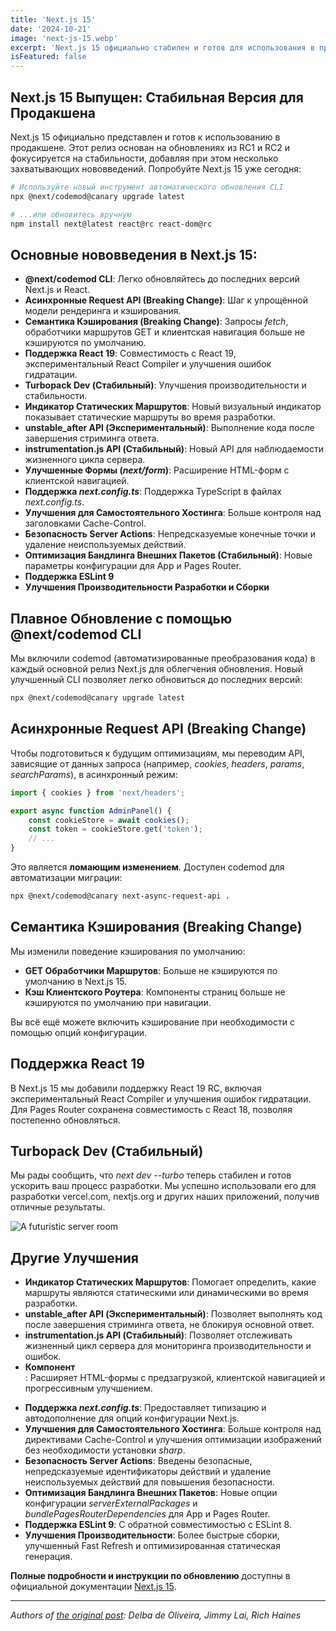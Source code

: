 ```yaml
---
title: 'Next.js 15'
date: '2024-10-21'
image: 'next-js-15.webp'
excerpt: 'Next.js 15 официально стабилен и готов для использования в продакшене. Этот релиз основывается на обновлениях из RC1 и RC2.'
isFeatured: false
---
```


## Next.js 15 Выпущен: Стабильная Версия для Продакшена

Next.js 15 официально представлен и готов к использованию в продакшене. Этот релиз основан на обновлениях из RC1 и RC2 и фокусируется на стабильности, добавляя при этом несколько захватывающих нововведений. Попробуйте Next.js 15 уже сегодня:

```bash
# Используйте новый инструмент автоматического обновления CLI
npx @next/codemod@canary upgrade latest

# ...или обновитесь вручную
npm install next@latest react@rc react-dom@rc
```

## Основные нововведения в Next.js 15:

-   **@next/codemod CLI**: Легко обновляйтесь до последних версий Next.js и React.
-   **Асинхронные Request API (Breaking Change)**: Шаг к упрощённой модели рендеринга и кэширования.
-   **Семантика Кэширования (Breaking Change)**: Запросы _fetch_, обработчики маршрутов GET и клиентская навигация больше не кэшируются по умолчанию.
-   **Поддержка React 19**: Совместимость с React 19, экспериментальный React Compiler и улучшения ошибок гидратации.
-   **Turbopack Dev (Стабильный)**: Улучшения производительности и стабильности.
-   **Индикатор Статических Маршрутов**: Новый визуальный индикатор показывает статические маршруты во время разработки.
-   **unstable_after API (Экспериментальный)**: Выполнение кода после завершения стриминга ответа.
-   **instrumentation.js API (Стабильный)**: Новый API для наблюдаемости жизненного цикла сервера.
-   **Улучшенные Формы (_next/form_)**: Расширение HTML-форм с клиентской навигацией.
-   **Поддержка _next.config.ts_**: Поддержка TypeScript в файлах _next.config.ts_.
-   **Улучшения для Самостоятельного Хостинга**: Больше контроля над заголовками Cache-Control.
-   **Безопасность Server Actions**: Непредсказуемые конечные точки и удаление неиспользуемых действий.
-   **Оптимизация Бандлинга Внешних Пакетов (Стабильный)**: Новые параметры конфигурации для App и Pages Router.
-   **Поддержка ESLint 9**
-   **Улучшения Производительности Разработки и Сборки**

## Плавное Обновление с помощью @next/codemod CLI

Мы включили codemod (автоматизированные преобразования кода) в каждый основной релиз Next.js для облегчения обновления. Новый улучшенный CLI позволяет легко обновиться до последних версий:

```bash
npx @next/codemod@canary upgrade latest
```

## Асинхронные Request API (Breaking Change)

Чтобы подготовиться к будущим оптимизациям, мы переводим API, зависящие от данных запроса (например, _cookies_, _headers_, _params_, _searchParams_), в асинхронный режим:

```js
import { cookies } from 'next/headers';

export async function AdminPanel() {
    const cookieStore = await cookies();
    const token = cookieStore.get('token');
    // ...
}
```

Это является **ломающим изменением**. Доступен codemod для автоматизации миграции:

```bash
npx @next/codemod@canary next-async-request-api .
```

## Семантика Кэширования (Breaking Change)

Мы изменили поведение кэширования по умолчанию:

-   **GET Обработчики Маршрутов**: Больше не кэшируются по умолчанию в Next.js 15.
-   **Кэш Клиентского Роутера**: Компоненты страниц больше не кэшируются по умолчанию при навигации.

Вы всё ещё можете включить кэширование при необходимости с помощью опций конфигурации.

## Поддержка React 19

В Next.js 15 мы добавили поддержку React 19 RC, включая экспериментальный React Compiler и улучшения ошибок гидратации. Для Pages Router сохранена совместимость с React 18, позволяя постепенно обновляться.

## Turbopack Dev (Стабильный)

Мы рады сообщить, что _next dev --turbo_ теперь стабилен и готов ускорить ваш процесс разработки. Мы успешно использовали его для разработки vercel.com, nextjs.org и других наших приложений, получив отличные результаты.

![A futuristic server room](futuristic-server-room.webp)

## Другие Улучшения

-   **Индикатор Статических Маршрутов**: Помогает определить, какие маршруты являются статическими или динамическими во время разработки.
-   **unstable_after API (Экспериментальный)**: Позволяет выполнять код после завершения стриминга ответа, не блокируя основной ответ.
-   **instrumentation.js API (Стабильный)**: Позволяет отслеживать жизненный цикл сервера для мониторинга производительности и ошибок.
-   **Компонент _<Form>_**: Расширяет HTML-формы с предзагрузкой, клиентской навигацией и прогрессивным улучшением.
-   **Поддержка _next.config.ts_**: Предоставляет типизацию и автодополнение для опций конфигурации Next.js.
-   **Улучшения для Самостоятельного Хостинга**: Больше контроля над директивами Cache-Control и улучшения оптимизации изображений без необходимости установки _sharp_.
-   **Безопасность Server Actions**: Введены безопасные, непредсказуемые идентификаторы действий и удаление неиспользуемых действий для повышения безопасности.
-   **Оптимизация Бандлинга Внешних Пакетов**: Новые опции конфигурации _serverExternalPackages_ и _bundlePagesRouterDependencies_ для App и Pages Router.
-   **Поддержка ESLint 9**: С обратной совместимостью с ESLint 8.
-   **Улучшения Производительности**: Более быстрые сборки, улучшенный Fast Refresh и оптимизированная статическая генерация.

**Полные подробности и инструкции по обновлению** доступны в официальной документации [Next.js 15](https://nextjs.org/docs/app/building-your-application/upgrading/version-15).

---

_Authors of [the original post](https://nextjs.org/blog/next-15): Delba de Oliveira, Jimmy Lai, Rich Haines_
